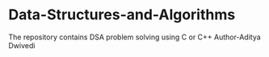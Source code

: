 # Data-Structures-and-Algorithms
The repository contains DSA problem solving using C or C++
Author-Aditya Dwivedi
